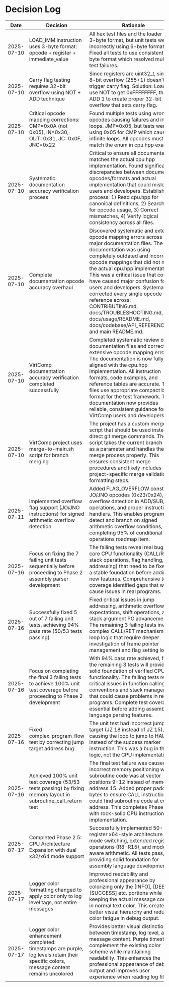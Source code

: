 # Decision Log

| Date | Decision | Rationale |
|------|----------|-----------|
| 2025-07-10 | LOAD_IMM instruction uses 3-byte format: opcode + register + immediate_value | All hex test files and the loader use 3-byte format, but unit tests were incorrectly using 6-byte format. Fixed all tests to use consistent 3-byte format which resolved multiple test failures. |
| 2025-07-10 | Carry flag testing requires 32-bit overflow using NOT + ADD technique | Since registers are uint32_t, simple 8-bit overflow (255+1) doesn't trigger carry flag. Solution: Load 0, use NOT to get 0xFFFFFFFF, then ADD 1 to create proper 32-bit overflow that sets carry flag. |
| 2025-07-10 | Critical opcode mapping corrections: CMP=0x0A (not 0x05), IN=0x30, OUT=0x31, JC=0x0F, JNC=0x22 | Found multiple tests using wrong opcodes causing failures and infinite loops. JMP=0x05, but tests were using 0x05 for CMP which caused infinite loops. All opcodes must match the enum in cpu.hpp exactly. |
| 2025-07-10 | Systematic documentation accuracy verification process | Critical to ensure all documentation matches the actual cpu.hpp implementation. Found significant discrepancies between documented opcodes/formats and actual implementation that could mislead users and developers. Established process: 1) Read cpu.hpp for canonical definitions, 2) Search docs for opcode usage, 3) Correct mismatches, 4) Verify logical consistency across all files. |
| 2025-07-10 | Complete documentation opcode accuracy overhaul | Discovered systematic and extensive opcode mapping errors across ALL major documentation files. The documentation was using completely outdated and incorrect opcode mappings that did not match the actual cpu.hpp implementation. This was a critical issue that could have caused major confusion for users and developers. Systematically corrected every single opcode reference across: CONTRIBUTING.md, docs/TROUBLESHOOTING.md, docs/usage/README.md, docs/codebase/API_REFERENCE.md, and main README.md. |
| 2025-07-10 | VirtComp documentation accuracy verification completed successfully | Completed systematic review of ALL documentation files and corrected extensive opcode mapping errors. The documentation is now fully aligned with the cpu.hpp implementation. All instruction formats, code examples, and reference tables are accurate. Test files use appropriate compact binary format for the test framework. The documentation now provides reliable, consistent guidance for VirtComp users and developers. |
| 2025-07-10 | VirtComp project uses merge-to-main.sh script for branch merging | The project has a custom merge script that should be used instead of direct git merge commands. The script takes the current branch name as a parameter and handles the merge process properly. This ensures consistent merge procedures and likely includes project-specific merge validation or formatting steps. |
| 2025-07-11 | Implemented overflow flag support (JO/JNO instructions) for signed arithmetic overflow detection | Added FLAG_OVERFLOW constant, JO/JNO opcodes (0x23/0x24), overflow detection in ADD/SUB/MUL operations, and proper instruction handlers. This enables programs to detect and branch on signed arithmetic overflow conditions, completing 95% of conditional operations roadmap item. |
| 2025-07-16 | Focus on fixing the 7 failing unit tests sequentially before proceeding to Phase 2 assembly parser development | The failing tests reveal real bugs in core CPU functionality (CALL/RET, stack operations, flag handling, jump addressing) that need to be fixed for a stable foundation before adding new features. Comprehensive test coverage identified gaps that would cause issues in real programs. |
| 2025-07-16 | Successfully fixed 5 out of 7 failing unit tests, achieving 94% pass rate (50/53 tests passing) | Fixed critical issues in jump addressing, arithmetic overflow expectations, shift operations, and stack argument PC advancement. The remaining 3 failing tests involve complex CALL/RET mechanism and loop logic that require deeper investigation of frame pointer management and flag setting logic. |
| 2025-07-16 | Focus on completing the final 3 failing tests to achieve 100% unit test coverage before proceeding to Phase 2 development | With 94% pass rate achieved, fixing the remaining 3 tests will provide a solid foundation of verified CPU functionality. The failing tests reveal critical issues in function calling conventions and stack management that could cause problems in real programs. Complete test coverage is essential before adding assembly language parsing features. |
| 2025-07-16 | Fixed complex_program_flow test by correcting jump target address bug | The unit test had incorrect jump target (JZ 18 instead of JZ 15), causing the loop to jump to HALT instead of the success marker instruction. This was a bug in the test logic, not the CPU implementation. |
| 2025-07-16 | Achieved 100% unit test coverage (53/53 tests passing) by fixing memory layout in subroutine_call_return test | The final test failure was caused by incorrect memory positioning where subroutine code was at vector positions 9-12 instead of memory address 15. Added proper padding bytes to ensure CALL instruction could find subroutine code at correct address. This completes Phase 1 with rock-solid CPU instruction set implementation. |
| 2025-07-17 | Completed Phase 2.5: CPU Architecture Expansion with dual x32/x64 mode support | Successfully implemented 50-register x64-style architecture with mode switching, extended register operations (R8-R15), and mode-aware arithmetic. All tests pass, providing solid foundation for assembly language development. |
| 2025-07-17 | Logger color formatting changed to apply color only to log level tags, not entire messages | Improved readability and professional appearance by colorizing only the [INFO], [DEBUG], [SUCCESS] etc. portions while keeping the actual message content in normal text color. This creates better visual hierarchy and reduces color fatigue in debug output. |
| 2025-07-17 | Logger color enhancement completed: timestamps are purple, log levels retain their specific colors, message content remains uncolored | Provides better visual distinction between timestamp, log level, and message content. Purple timestamps complement the existing color scheme while maintaining readability. This enhances the professional appearance of debug output and improves user experience when reading log files. |
